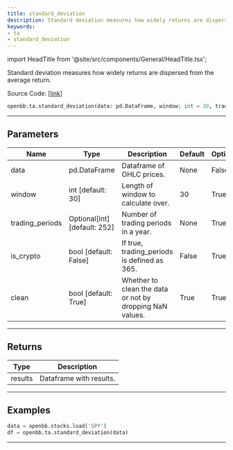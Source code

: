 ```yaml
---
title: standard_deviation
description: Standard deviation measures how widely returns are dispersed from the average return
keywords:
- ta
- standard_deviation
---
```


import HeadTitle from '@site/src/components/General/HeadTitle.tsx';

<HeadTitle title="ta.standard_deviation - Reference | OpenBB SDK Docs" />

Standard deviation measures how widely returns are dispersed from the average return.

Source Code: [[link](https://github.com/OpenBB-finance/OpenBBTerminal/tree/main/openbb_terminal/common/technical_analysis/volatility_model.py#L186)]

```python wordwrap
openbb.ta.standard_deviation(data: pd.DataFrame, window: int = 30, trading_periods: Optional[int] = None, is_crypto: bool = False, clean: bool = True)
```

---

## Parameters

| Name | Type | Description | Default | Optional |
| ---- | ---- | ----------- | ------- | -------- |
| data | pd.DataFrame | Dataframe of OHLC prices. | None | False |
| window | int [default: 30] | Length of window to calculate over. | 30 | True |
| trading_periods | Optional[int] [default: 252] | Number of trading periods in a year. | None | True |
| is_crypto | bool [default: False] | If true, trading_periods is defined as 365. | False | True |
| clean | bool [default: True] | Whether to clean the data or not by dropping NaN values. | True | True |


---

## Returns

| Type | Description |
| ---- | ----------- |
| results | Dataframe with results. |
---

## Examples

```python
data = openbb.stocks.load('SPY')
df = openbb.ta.standard_deviation(data)
```

---

